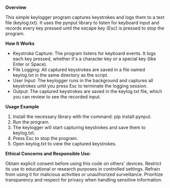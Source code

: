 **Overview**


This simple keylogger program captures keystrokes and logs them to a text file (keylog.txt). It uses the pynput library to listen for keyboard input and records every key pressed until the escape key (Esc) is pressed to stop the program.

**How It Works**

- Keystroke Capture: The program listens for keyboard events. It logs each key pressed, whether it's a character key or a special key (like Enter or Space).
- File Logging: All captured keystrokes are saved in a file named keylog.txt in the same directory as the script.
- User Input: The keylogger runs in the background and captures all keystrokes until you press Esc to terminate the logging session.
- Output: The captured keystrokes are saved in the keylog.txt file, which you can review to see the recorded input.

**Usage Example**

1. Install the necessary library with the command: pip install pynput.
2. Run the program.
3. The keylogger will start capturing keystrokes and save them to keylog.txt.
4. Press Esc to stop the program.
5. Open keylog.txt to view the captured keystrokes.

**Ethical Concerns and Responsible Use:**


Obtain explicit consent before using this code on others' devices. Restrict its use to educational or research purposes in controlled settings. Refrain from using it for malicious activities or unauthorized surveillance. Prioritize transparency and respect for privacy when handling sensitive information.
